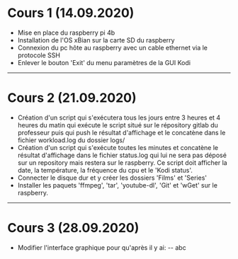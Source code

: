 # Cours 1 (14.09.2020)
- Mise en place du raspberry pi 4b
- Installation de l'OS xBian sur la carte SD du raspberry
- Connexion du pc hôte au raspberry avec un cable ethernet via le protocole SSH
- Enlever le bouton 'Exit' du menu paramètres de la GUI Kodi
___
# Cours 2 (21.09.2020)
- Création d'un script qui s'exécutera tous les jours entre 3 heures et 4 heures du matin qui exécute le script situé sur le répository gitlab du professeur puis qui push le résultat d'affichage et le concatène dans le fichier workload.log du dossier logs/
- Création d'un script qui s'exécute toutes les minutes et concatène le résultat d'affichage dans le fichier status.log qui lui ne sera pas déposé sur un repository mais restera sur le raspberry.
Ce script doit afficher la date, la température, la fréquence du cpu et le 'Kodi status'.
- Connecter le disque dur et y créer les dossiers 'Films' et 'Series'
- Installer les paquets 'ffmpeg', 'tar', 'youtube-dl', 'Git' et 'wGet' sur le raspberry.
___
# Cours 3 (28.09.2020)
- Modifier l'interface graphique pour qu'après il y ai:
-- abc



